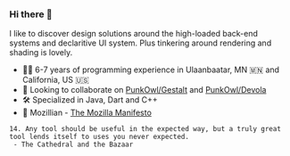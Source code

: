 ### Hi there 👋

I like to discover design solutions around the high-loaded back-end systems and declaritive UI system. Plus tinkering around rendering and shading is lovely.

- :construction_worker_man: 6-7 years of programming experience in Ulaanbaatar, MN 🇲🇳 and California, US 🇺🇸
- 🤔 Looking to collaborate on [PunkOwl/Gestalt](https://github.com/PunkOwl/gestalt) and [PunkOwl/Devola](https://github.com/PunkOwl/devola)
- :hammer_and_wrench: Specialized in Java, Dart and C++
- :fox_face: Mozillian - [The Mozilla Manifesto](https://www.mozilla.org/en-US/about/manifesto/)


```
14. Any tool should be useful in the expected way, but a truly great tool lends itself to uses you never expected.
 - The Cathedral and the Bazaar
```
<!--
**vonqo/vonqo** is a ✨ _special_ ✨ repository because its `README.md` (this file) appears on your GitHub profile.

Here are some ideas to get you started:

- 🔭 I’m currently working on ...
- 🌱 I’m currently learning ...
- 👯 I’m looking to collaborate on ...
- 🤔 I’m looking for help with ...
- 💬 Ask me about ...
- 📫 How to reach me: ...
- 😄 Pronouns: ...
- ⚡ Fun fact: ...
-->
